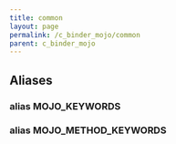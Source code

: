 ```yaml
---
title: common
layout: page
permalink: /c_binder_mojo/common
parent: c_binder_mojo
---
```


## Aliases
### alias MOJO_KEYWORDS

### alias MOJO_METHOD_KEYWORDS

